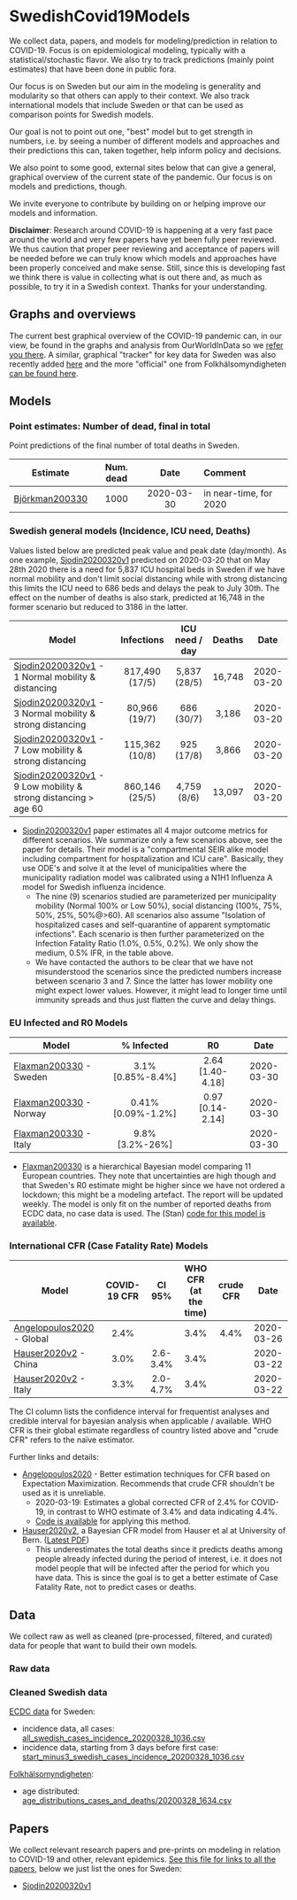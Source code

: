 # SwedishCovid19Models

We collect data, papers, and models for modeling/prediction in relation to COVID-19. Focus is on epidemiological modeling, typically with a statistical/stochastic flavor. We also try to track predictions (mainly point estimates) that have been done in public fora.

Our focus is on Sweden but our aim in the modeling is generality and modularity so that others can apply to their context. We also track international models that include Sweden or that can be used as comparison points for Swedish models.

Our goal is not to point out one, "best" model but to get strength in numbers, i.e. by seeing a number of different models and approaches and their predictions this can, taken together, help inform policy and decisions.

We also point to some good, external sites below that can give a general, graphical overview of the current state of the pandemic. Our focus is on models and predictions, though.

We invite everyone to contribute by building on or helping improve our models and information.

**Disclaimer**: Research around COVID-19 is happening at a very fast pace around the world and very few papers have yet been fully peer reviewed. We thus caution that proper peer reviewing and acceptance of papers will be needed before we can truly know which models and approaches have been properly conceived and make sense. Still, since this is developing fast we think there is value in collecting what is out there and, as much as possible, to try it in a Swedish context. Thanks for your understanding.

## Graphs and overviews

The current best graphical overview of the COVID-19 pandemic can, in our view, be found in the graphs and analysis from OurWorldInData so we [refer you there](https://flip.it/h.wzvd). A similar, graphical "tracker" for key data for Sweden was also recently added [here](https://c19.se/) and the more "official" one from Folkhälsomyndigheten [can be found here](https://experience.arcgis.com/experience/09f821667ce64bf7be6f9f87457ed9aa).

## Models

### Point estimates: Number of dead, final in total

Point predictions of the final number of total deaths in Sweden.

| Estimate         | Num. dead  | Date | Comment |
| ---------------- |:----------:|:----:|:--------|
| [Björkman200330](point_estimates/20200330_Bjorkman_DN_debatt.txt) | 1000 | 2020-03-30 | in near-time, for 2020 |

### Swedish general models (Incidence, ICU need, Deaths)

Values listed below are predicted peak value and peak date (day/month). As one example, [Sjodin20200320v1](https://www.medrxiv.org/content/10.1101/2020.03.20.20039594v1) predicted on 2020-03-20 that on May 28th 2020 there is a need for 5,837 ICU hospital beds in Sweden if we have normal mobility and don't limit social distancing while with strong distancing this limits the ICU need to 686 beds and delays the peak to July 30th. The effect on the number of deaths is also stark, predicted at 16,748 in the former scenario but reduced to 3186 in the latter.

| Model | Infections | ICU need / day | Deaths | Date |
| ----- |:----------:|:--------:|:------:|:----:|  
| [Sjodin20200320v1](https://www.medrxiv.org/content/10.1101/2020.03.20.20039594v1) - 1 Normal mobility & distancing | 817,490 (17/5) | 5,837 (28/5) | 16,748 | 2020-03-20 |
| [Sjodin20200320v1](https://www.medrxiv.org/content/10.1101/2020.03.20.20039594v1) - 3 Normal mobility & strong distancing | 80,966 (19/7) | 686 (30/7) | 3,186 | 2020-03-20 |
| [Sjodin20200320v1](https://www.medrxiv.org/content/10.1101/2020.03.20.20039594v1) - 7 Low mobility & strong distancing | 115,362 (10/8) | 925 (17/8) | 3,866 | 2020-03-20 |
| [Sjodin20200320v1](https://www.medrxiv.org/content/10.1101/2020.03.20.20039594v1) - 9 Low mobility & strong distancing > age 60 | 860,146 (25/5) | 4,759 (8/6) | 13,097 | 2020-03-20 | 

- [Sjodin20200320v1](https://www.medrxiv.org/content/10.1101/2020.03.20.20039594v1) paper estimates all 4 major outcome metrics for different scenarios. We summarize only a few scenarios above, see the paper for details. Their model is a "compartmental SEIR alike model including compartment for hospitalization and ICU care". Basically, they use ODE's and solve it at the level of municipalities where the municipality radiation model was calibrated using a N1H1 Influenza A model for Swedish influenza incidence. 
  * The nine (9) scenarios studied are parameterized per municipality mobility (Normal 100% or Low 50%), social distancing (100%, 75%, 50%, 25%, 50%@>60). All scenarios also assume "Isolation of hospitalized cases and self-quarantine of apparent symptomatic infections". Each scenario is then further parameterized on the Infection Fatality Ratio (1.0%, 0.5%, 0.2%). We only show the medium, 0.5% IFR, in the table above.
  * We have contacted the authors to be clear that we have not misunderstood the scenarios since the predicted numbers increase between scenario 3 and 7. Since the latter has lower mobility one might expect lower values. However, it might lead to longer time until immunity spreads and thus just flatten the curve and delay things.

### EU Infected and R0 Models

| Model            | % Infected | R0 | Date |
| ---------------- |:----------:|:--:|:----:| 
| [Flaxman200330](papers/localpdfs/flaxman2020.pdf) - Sweden | 3.1% [0.85%-8.4%] | 2.64 [1.40-4.18] | 2020-03-30 |
| [Flaxman200330](papers/localpdfs/flaxman2020.pdf) - Norway | 0.41% [0.09%-1.2%] | 0.97 [0.14-2.14] | 2020-03-30 |
| [Flaxman200330](papers/localpdfs/flaxman2020.pdf) - Italy | 9.8% [3.2%-26%] | |2020-03-30 |

- [Flaxman200330](papers/localpdfs/flaxman2020.pdf) is a hierarchical Bayesian model comparing 11 European countries. They note that uncertainties are high though and that Sweden's R0 estimate might be higher since we have not ordered a lockdown; this might be a modeling artefact. The report will be updated weekly. The model is only fit on the number of reported deaths from ECDC data, no case data is used. The (Stan) [code for this model is available](https://github.com/ImperialCollegeLondon/covid19model).

### International CFR (Case Fatality Rate) Models

| Model            | COVID-19 CFR  | CI 95% | WHO CFR (at the time) | crude CFR |Date |
| ---------------- |:-------------:|:------:|:---------------------:|:---------:|:----:| 
| [Angelopoulos2020](https://arxiv.org/abs/2003.08592) - Global | 2.4% | | 3.4% |  4.4% | 2020-03-26 |
| [Hauser2020v2](https://github.com/jriou/covid_adjusted_cfr) - China | 3.0% | 2.6-3.4% | 3.4% | | 2020-03-22 |
| [Hauser2020v2](https://github.com/jriou/covid_adjusted_cfr) - Italy | 3.3% | 2.0-4.7% | 3.4% | | 2020-03-22 |

The CI column lists the confidence interval for frequentist analyses and credible interval for bayesian analysis when applicable / available. WHO CFR is their global estimate regardless of country listed above and "crude CFR" refers to the naïve estimator.

Further links and details:
- [Angelopoulos2020](https://arxiv.org/abs/2003.08592) - Better estimation techniques for CFR based on Expectation Maximization. Recommends that crude CFR shouldn't be used as it is unreliable.
  * 2020-03-19: Estimates a global corrected CFR of 2.4% for COVID-19, in contrast to WHO estimate of 3.4% and data indicating 4.4%.
  * [Code is available](https://github.com/aangelopoulos/cfr-covid-19) for applying this method.
- [Hauser2020v2](https://github.com/jriou/covid_adjusted_cfr), a Bayesian CFR model from Hauser et al at University of Bern. ([Latest PDF](https://github.com/jriou/covid_adjusted_cfr/blob/master/manuscript/manuscript_v2.pdf))
  * This underestimates the total deaths since it predicts deaths among people already infected during the period of interest, i.e. it does not model people that will be infected after the period for which you have data. This is since the goal is to get a better estimate of Case Fatality Rate, not to predict cases or deaths.

## Data

We collect raw as well as cleaned (pre-processed, filtered, and curated) data for people that want to build their own models.

### Raw data

### Cleaned Swedish data

[ECDC data](https://www.ecdc.europa.eu/en/publications-data/download-todays-data-geographic-distribution-covid-19-cases-worldwide) for Sweden:
- incidence data, all cases: [all_swedish_cases_incidence_20200328_1036.csv](data/clean/sweden/all_swedish_cases_incidence_20200328_1036.csv)
- incidence data, starting from 3 days before first case: [start_minus3_swedish_cases_incidence_20200328_1036.csv](data/clean/sweden/start_minus3_swedish_cases_incidence_20200328_1036.csv)

[Folkhälsomyndigheten](https://experience.arcgis.com/experience/09f821667ce64bf7be6f9f87457ed9aa):
- age distributed: [age_distributions_cases_and_deaths/20200328_1634.csv](data/raw/Folkhalsomyndigheten/age_distributions_cases_and_deaths/20200328_1634.csv)

## Papers

We collect relevant research papers and pre-prints on modeling in relation to COVID-19 and other, relevant epidemics. [See this file for links to all the papers](papers/Covid19ModelingPapers.md), below we just list the ones for Sweden:

- [Sjodin20200320v1](https://www.medrxiv.org/content/10.1101/2020.03.20.20039594v1)
